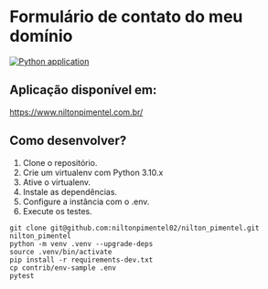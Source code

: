 # Formulário de contato do meu domínio

[![Python application](https://github.com/niltonpimentel02/nilton_pimentel/actions/workflows/build.yml/badge.svg)](https://github.com/niltonpimentel02/nilton_pimentel/actions/workflows/build.yml)

## Aplicação disponível em:

https://www.niltonpimentel.com.br/

## Como desenvolver?

1. Clone o repositório.
2. Crie um virtualenv com Python 3.10.x
3. Ative o virtualenv.
4. Instale as dependências.
5. Configure a instância com o .env.
6. Execute os testes.

```console
git clone git@github.com:niltonpimentel02/nilton_pimentel.git nilton_pimentel
python -m venv .venv --upgrade-deps
source .venv/bin/activate
pip install -r requirements-dev.txt
cp contrib/env-sample .env
pytest
```
